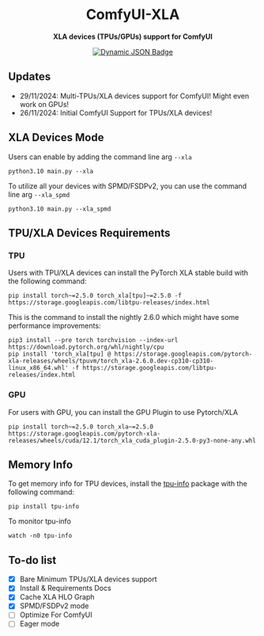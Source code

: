 <div align="center">

# ComfyUI-XLA

**XLA devices (TPUs/GPUs) support for ComfyUI**

[![Dynamic JSON Badge][discord-shield]][discord-url]

<!-- Workaround to display total user from https://github.com/badges/shields/issues/4500#issuecomment-2060079995 -->

[discord-shield]: https://img.shields.io/badge/dynamic/json?url=https%3A%2F%2Fdiscord.com%2Fapi%2Finvites%2Fisekaicreation%3Fwith_counts%3Dtrue&query=%24.approximate_member_count&logo=discord&logoColor=white&label=Discord&color=green&suffix=%20total
[discord-url]: https://discord.com/invite/isekaicreation

</div>

## Updates

- 29/11/2024: Multi-TPUs/XLA devices support for ComfyUI! Might even work on GPUs!
- 26/11/2024: Initial ComfyUI Support for TPUs/XLA devices!

## XLA Devices Mode

Users can enable by adding the command line arg `--xla`

```
python3.10 main.py --xla
```

To utilize all your devices with SPMD/FSDPv2, you can use the command line arg `--xla_spmd`

```
python3.10 main.py --xla_spmd
```

## TPU/XLA Devices Requirements

### TPU

Users with TPU/XLA devices can install the PyTorch XLA stable build with the following command:

```
pip install torch~=2.5.0 torch_xla[tpu]~=2.5.0 -f https://storage.googleapis.com/libtpu-releases/index.html
```

This is the command to install the nightly 2.6.0 which might have some performance improvements:

```
pip3 install --pre torch torchvision --index-url https://download.pytorch.org/whl/nightly/cpu
pip install 'torch_xla[tpu] @ https://storage.googleapis.com/pytorch-xla-releases/wheels/tpuvm/torch_xla-2.6.0.dev-cp310-cp310-linux_x86_64.whl' -f https://storage.googleapis.com/libtpu-releases/index.html
```

### GPU

For users with GPU, you can install the GPU Plugin to use Pytorch/XLA

```
pip install torch~=2.5.0 torch_xla~=2.5.0 https://storage.googleapis.com/pytorch-xla-releases/wheels/cuda/12.1/torch_xla_cuda_plugin-2.5.0-py3-none-any.whl
```

## Memory Info

To get memory info for TPU devices, install the [tpu-info](https://github.com/AI-Hypercomputer/cloud-accelerator-diagnostics/tree/main/tpu_info) package with the following command:

```
pip install tpu-info
```

To monitor tpu-info

```
watch -n0 tpu-info
```

## To-do list

- [x] Bare Minimum TPUs/XLA devices support
- [x] Install & Requirements Docs
- [x] Cache XLA HLO Graph
- [x] SPMD/FSDPv2 mode
- [ ] Optimize For ComfyUI
- [ ] Eager mode
